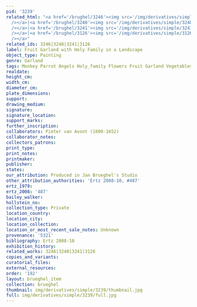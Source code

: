 ```yaml
---
pid: '3239'
related_html: "<a href='/brughel/3246'><img src='/img/derivatives/simple/3246/thumbnail.jpg'
  /></a>|<a href='/brughel/3240'><img src='/img/derivatives/simple/3240/thumbnail.jpg'
  /></a>|<a href='/brughel/3241'><img src='/img/derivatives/simple/3241/thumbnail.jpg'
  /></a>|<a href='/brughel/3126'><img src='/img/derivatives/simple/3126/thumbnail.jpg'
  /></a>"
related_ids: 3246|3240|3241|3126
label: Fruit Garland with Holy Family in a Landscape
object_type: Painting
genre: Garland
tags: Monkey Parrot Angels Holy_family Flowers Fruit Garland Vegetables
realdate: 
height_cm: 
width_cm: 
diameter_cm: 
plate_dimensions: 
support: 
drawing_medium: 
signature: 
signature_location: 
support_marks: 
further_inscription: 
collaborators: Pieter van Avont (1600-1652)
collaborator_notes: 
collectors_patrons: 
print_type: 
print_notes: 
printmaker: 
publisher: 
states: 
our_attribution: Produced in Jan Brueghel's Studio
other_attribution_authorities: 'Ertz 2008-10, #487'
ertz_1979: 
ertz_2008: '487'
bailey_walker: 
hollstein_no: 
collection_type: Private
location_country: 
location_city: 
location_collection: 
location_or_most_recent_sale_notes: Unknown
provenance: '5321'
bibliography: Ertz 2008-10
exhibition_history: 
related_works: 3246|3240|3241|3126
copies_and_variants: 
curatorial_files: 
external_resources: 
order: '192'
layout: brueghel_item
collection: brueghel
thumbnail: img/derivatives/simple/3239/thumbnail.jpg
full: img/derivatives/simple/3239/full.jpg
---
```

